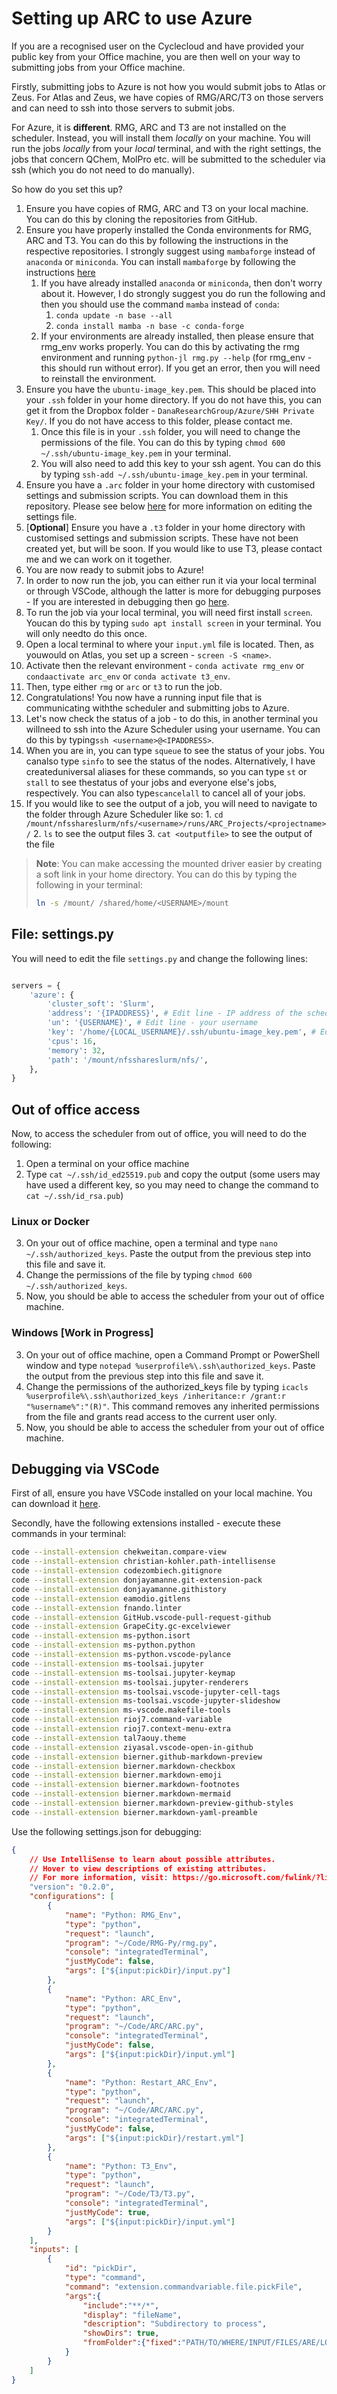 # Setting up ARC to use Azure

If you are a recognised user on the Cyclecloud and have provided your public key from your Office machine, you are then well on your way to submitting jobs from your Office machine.

Firstly, submitting jobs to Azure is not how you would submit jobs to Atlas or Zeus. For Atlas and Zeus, we have copies of RMG/ARC/T3 on those servers and can need to ssh into those servers to submit jobs. 

For Azure, it is **different**. RMG, ARC and T3 are not installed on the scheduler. Instead, you will install them *locally* on your machine. You will run the jobs *locally* from your *local* terminal, and with the right settings, the jobs that concern QChem, MolPro etc. will be submitted to the scheduler via ssh (which you do not need to do manually).

So how do you set this up?

1. Ensure you have copies of RMG, ARC and T3 on your local machine. You can do this by cloning the repositories from GitHub.
2. Ensure you have properly installed the Conda environments for RMG, ARC and T3. You can do this by following the instructions in the respective repositories. I strongly suggest using `mambaforge` instead of `anaconda` or `miniconda`. You can install `mambaforge` by following the instructions [here](https://github.com/conda-forge/miniforge)
   1. If you have already installed `anaconda` or `miniconda`, then don't worry about it. However, I do strongly suggest you do run the following and then you should use the command `mamba` instead of `conda`:
        1. `conda update -n base --all`
        2. `conda install mamba -n base -c conda-forge`
   2. If your environments are already installed, then please ensure that rmg_env works properly. You can do this by activating the rmg environment and running `python-jl rmg.py --help` (for rmg_env - this should run without error). If you get an error, then you will need to reinstall the environment.
3. Ensure you have the `ubuntu-image_key.pem`. This should be placed into your `.ssh` folder in your home directory. If you do not have this, you can get it from the Dropbox folder - `DanaResearchGroup/Azure/SHH Private Key/`. If you do not have access to this folder, please contact me.
    1. Once this file is in your `.ssh` folder, you will need to change the permissions of the file. You can do this by typing `chmod 600 ~/.ssh/ubuntu-image_key.pem` in your terminal. 
    2. You will also need to add this key to your ssh agent. You can do this by typing `ssh-add ~/.ssh/ubuntu-image_key.pem` in your terminal.
4. Ensure you have a `.arc` folder in your home directory with customised settings and submission scripts. You can download them in this repository. Please see below [here](#file-settingspy) for more information on editing the settings file.
5. [**Optional**] Ensure you have a `.t3` folder in your home directory with customised settings and submission scripts. These have not been created yet, but will be soon. If you would like to use T3, please contact me and we can work on it together.
6. You are now ready to submit jobs to Azure!
7. In order to now run the job, you can either run it via your local terminal or through VSCode, although the latter is more for debugging purposes - If you are interested in debugging then go [here](#debugging-via-vscode).
8. To run the job via your local terminal, you will need first install `screen`. Youcan do this by typing `sudo apt install screen` in your terminal. You will only needto do this once.
9. Open a local terminal to where your `input.yml` file is located. Then, as youwould on Atlas, you set up a screen - `screen -S <name>`.
10. Activate then the relevant environment - `conda activate rmg_env` or `condaactivate arc_env` or `conda activate t3_env`.
11. Then, type either `rmg` or `arc` or `t3` to run the job.
12. Congratulations! You now have a running input file that is communicating withthe scheduler and submitting jobs to Azure.
13. Let's now check the status of a job - to do this, in another terminal you willneed to ssh into the Azure Scheduler using your username. You can do this by typing`ssh <username>@<IPADDRESS>`. 
14. When you are in, you can type `squeue` to see the status of your jobs. You canalso type `sinfo` to see the status of the nodes. Alternatively, I have createduniversal aliases for these commands, so you can type `st` or `stall` to see thestatus of your jobs and everyone else's jobs, respectively. You can also type`scancelall` to cancel all of your jobs.
15. If you would like to see the output of a job, you will need to navigate to the folder through Azure Scheduler like so:
        1. `cd /mount/nfsshareslurm/nfs/<username>/runs/ARC_Projects/<projectname>/`
        2. `ls` to see the output files
        3. `cat <outputfile>` to see the output of the file

> **Note**: You can make accessing the mounted driver easier by creating a soft link in your home directory. You can do this by typing the following in your terminal:
> ```bash
>ln -s /mount/ /shared/home/<USERNAME>/mount
>```
   
## File: settings.py

You will need to edit the file `settings.py` and change the following lines:

```python

servers = {
    'azure': {
        'cluster_soft': 'Slurm',
        'address': '{IPADDRESS}', # Edit line - IP address of the scheduler if it changes
        'un': '{USERNAME}', # Edit line - your username
        'key': '/home/{LOCAL_USERNAME}/.ssh/ubuntu-image_key.pem', # Edit line - path to private key
        'cpus': 16,
        'memory': 32,
        'path': '/mount/nfsshareslurm/nfs/',
    },
}
```

## Out of office access

Now, to access the scheduler from out of office, you will need to do the following:

1. Open a terminal on your office machine
2. Type `cat ~/.ssh/id_ed25519.pub` and copy the output (some users may have used a different key, so you may need to change the command to `cat ~/.ssh/id_rsa.pub`)

### Linux or Docker

3. On your out of office machine, open a terminal and type `nano ~/.ssh/authorized_keys`. Paste the output from the previous step into this file and save it.
4. Change the permissions of the file by typing `chmod 600 ~/.ssh/authorized_keys`.
5. Now, you should be able to access the scheduler from your out of office machine.

### Windows [Work in Progress]

3. On your out of office machine, open a Command Prompt or PowerShell window and type `notepad %userprofile%\.ssh\authorized_keys`. Paste the output from the previous step into this file and save it.
4. Change the permissions of the authorized_keys file by typing `icacls %userprofile%\.ssh\authorized_keys /inheritance:r /grant:r "%username%":"(R)"`. This command removes any inherited permissions from the file and grants read access to the current user only.
5. Now, you should be able to access the scheduler from your out of office machine.

## Debugging via VSCode

First of all, ensure you have VSCode installed on your local machine. You can download it [here](https://code.visualstudio.com/download).

Secondly, have the following extensions installed - execute these commands in your terminal:

```bash
code --install-extension chekweitan.compare-view
code --install-extension christian-kohler.path-intellisense
code --install-extension codezombiech.gitignore
code --install-extension donjayamanne.git-extension-pack
code --install-extension donjayamanne.githistory
code --install-extension eamodio.gitlens
code --install-extension fnando.linter
code --install-extension GitHub.vscode-pull-request-github
code --install-extension GrapeCity.gc-excelviewer
code --install-extension ms-python.isort
code --install-extension ms-python.python
code --install-extension ms-python.vscode-pylance
code --install-extension ms-toolsai.jupyter
code --install-extension ms-toolsai.jupyter-keymap
code --install-extension ms-toolsai.jupyter-renderers
code --install-extension ms-toolsai.vscode-jupyter-cell-tags
code --install-extension ms-toolsai.vscode-jupyter-slideshow
code --install-extension ms-vscode.makefile-tools
code --install-extension rioj7.command-variable
code --install-extension rioj7.context-menu-extra
code --install-extension tal7aouy.theme
code --install-extension ziyasal.vscode-open-in-github
code --install-extension bierner.github-markdown-preview
code --install-extension bierner.markdown-checkbox
code --install-extension bierner.markdown-emoji
code --install-extension bierner.markdown-footnotes
code --install-extension bierner.markdown-mermaid
code --install-extension bierner.markdown-preview-github-styles
code --install-extension bierner.markdown-yaml-preamble
```


Use the following settings.json for debugging:

```json
{    
    // Use IntelliSense to learn about possible attributes.
    // Hover to view descriptions of existing attributes.
    // For more information, visit: https://go.microsoft.com/fwlink/?linkid=830387
    "version": "0.2.0",
    "configurations": [
        {
            "name": "Python: RMG_Env",
            "type": "python",
            "request": "launch",
            "program": "~/Code/RMG-Py/rmg.py",
            "console": "integratedTerminal",
            "justMyCode": false,
            "args": ["${input:pickDir}/input.py"]
        },
        {
            "name": "Python: ARC_Env",
            "type": "python",
            "request": "launch",
            "program": "~/Code/ARC/ARC.py",
            "console": "integratedTerminal",
            "justMyCode": false,
            "args": ["${input:pickDir}/input.yml"]
        },
        {
            "name": "Python: Restart_ARC_Env",
            "type": "python",
            "request": "launch",
            "program": "~/Code/ARC/ARC.py",
            "console": "integratedTerminal",
            "justMyCode": false,
            "args": ["${input:pickDir}/restart.yml"]
        },
        {
            "name": "Python: T3_Env",
            "type": "python",
            "request": "launch",
            "program": "~/Code/T3/T3.py",
            "console": "integratedTerminal",
            "justMyCode": true,
            "args": ["${input:pickDir}/input.yml"]
        }
    ],
    "inputs": [
        {
            "id": "pickDir",
            "type": "command",
            "command": "extension.commandvariable.file.pickFile",
            "args":{
                "include":"**/*",
                "display": "fileName",
                "description": "Subdirectory to process",
                "showDirs": true,
                "fromFolder":{"fixed":"PATH/TO/WHERE/INPUT/FILES/ARE/LOCATED"}
            }
        }
    ]
}
```
